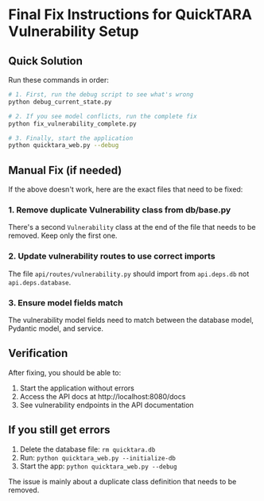 # Final Fix Instructions for QuickTARA Vulnerability Setup

## Quick Solution

Run these commands in order:

```bash
# 1. First, run the debug script to see what's wrong
python debug_current_state.py

# 2. If you see model conflicts, run the complete fix
python fix_vulnerability_complete.py

# 3. Finally, start the application
python quicktara_web.py --debug
```

## Manual Fix (if needed)

If the above doesn't work, here are the exact files that need to be fixed:

### 1. Remove duplicate Vulnerability class from db/base.py

There's a second `Vulnerability` class at the end of the file that needs to be removed. Keep only the first one.

### 2. Update vulnerability routes to use correct imports

The file `api/routes/vulnerability.py` should import from `api.deps.db` not `api.deps.database`.

### 3. Ensure model fields match

The vulnerability model fields need to match between the database model, Pydantic model, and service.

## Verification

After fixing, you should be able to:

1. Start the application without errors
2. Access the API docs at http://localhost:8080/docs
3. See vulnerability endpoints in the API documentation

## If you still get errors

1. Delete the database file: `rm quicktara.db`
2. Run: `python quicktara_web.py --initialize-db`
3. Start the app: `python quicktara_web.py --debug`

The issue is mainly about a duplicate class definition that needs to be removed.
